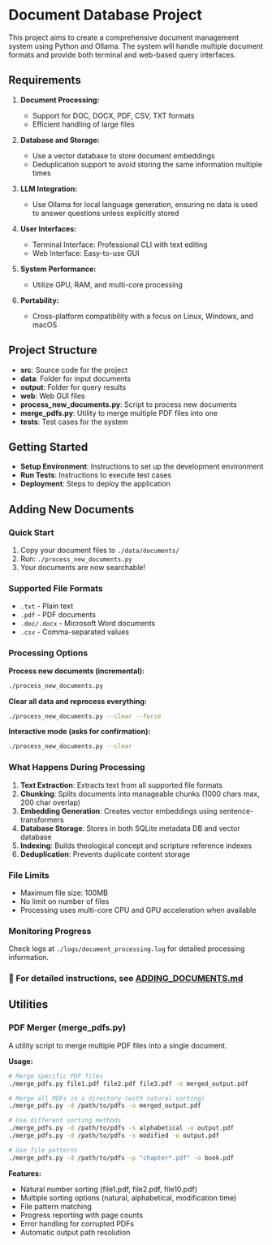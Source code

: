 # Document Database Project

This project aims to create a comprehensive document management system using Python and Ollama. The system will handle multiple document formats and provide both terminal and web-based query interfaces.

## Requirements

1. **Document Processing:**
   - Support for DOC, DOCX, PDF, CSV, TXT formats
   - Efficient handling of large files

2. **Database and Storage:**
   - Use a vector database to store document embeddings
   - Deduplication support to avoid storing the same information multiple times

3. **LLM Integration:**
   - Use Ollama for local language generation, ensuring no data is used to answer questions unless explicitly stored

4. **User Interfaces:**
   - Terminal Interface: Professional CLI with text editing
   - Web Interface: Easy-to-use GUI

5. **System Performance:**
   - Utilize GPU, RAM, and multi-core processing

6. **Portability:**
   - Cross-platform compatibility with a focus on Linux, Windows, and macOS

## Project Structure

- **src**: Source code for the project
- **data**: Folder for input documents
- **output**: Folder for query results
- **web**: Web GUI files
- **process_new_documents.py**: Script to process new documents
- **merge_pdfs.py**: Utility to merge multiple PDF files into one
- **tests**: Test cases for the system

## Getting Started

- **Setup Environment**: Instructions to set up the development environment
- **Run Tests**: Instructions to execute test cases
- **Deployment**: Steps to deploy the application

## Adding New Documents

### Quick Start
1. Copy your document files to `./data/documents/`
2. Run: `./process_new_documents.py`
3. Your documents are now searchable!

### Supported File Formats
- `.txt` - Plain text
- `.pdf` - PDF documents
- `.doc/.docx` - Microsoft Word documents
- `.csv` - Comma-separated values

### Processing Options

**Process new documents (incremental):**
```bash
./process_new_documents.py
```

**Clear all data and reprocess everything:**
```bash
./process_new_documents.py --clear --force
```

**Interactive mode (asks for confirmation):**
```bash
./process_new_documents.py --clear
```

### What Happens During Processing
1. **Text Extraction**: Extracts text from all supported file formats
2. **Chunking**: Splits documents into manageable chunks (1000 chars max, 200 char overlap)
3. **Embedding Generation**: Creates vector embeddings using sentence-transformers
4. **Database Storage**: Stores in both SQLite metadata DB and vector database
5. **Indexing**: Builds theological concept and scripture reference indexes
6. **Deduplication**: Prevents duplicate content storage

### File Limits
- Maximum file size: 100MB
- No limit on number of files
- Processing uses multi-core CPU and GPU acceleration when available

### Monitoring Progress
Check logs at `./logs/document_processing.log` for detailed processing information.

### 📖 For detailed instructions, see [ADDING_DOCUMENTS.md](./ADDING_DOCUMENTS.md)

## Utilities

### PDF Merger (merge_pdfs.py)

A utility script to merge multiple PDF files into a single document.

**Usage:**

```bash
# Merge specific PDF files
./merge_pdfs.py file1.pdf file2.pdf file3.pdf -o merged_output.pdf

# Merge all PDFs in a directory (with natural sorting)
./merge_pdfs.py -d /path/to/pdfs -o merged_output.pdf

# Use different sorting methods
./merge_pdfs.py -d /path/to/pdfs -s alphabetical -o output.pdf
./merge_pdfs.py -d /path/to/pdfs -s modified -o output.pdf

# Use file patterns
./merge_pdfs.py -d /path/to/pdfs -p "chapter*.pdf" -o book.pdf
```

**Features:**
- Natural number sorting (file1.pdf, file2.pdf, file10.pdf)
- Multiple sorting options (natural, alphabetical, modification time)
- File pattern matching
- Progress reporting with page counts
- Error handling for corrupted PDFs
- Automatic output path resolution

